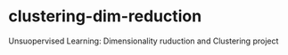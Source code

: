 # clustering-dim-reduction
Unsuopervised Learning:  Dimensionality ruduction and Clustering project

